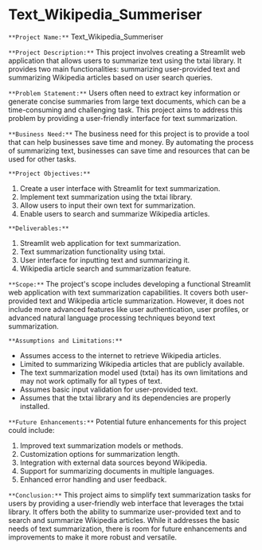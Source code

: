 # Text_Wikipedia_Summeriser

`**Project Name:**` Text_Wikipedia_Summeriser

`**Project Description:**` This project involves creating a Streamlit web application that allows users to summarize text using the txtai library. It provides two main functionalities: summarizing user-provided text and summarizing Wikipedia articles based on user search queries.

`**Problem Statement:**` Users often need to extract key information or generate concise summaries from large text documents, which can be a time-consuming and challenging task. This project aims to address this problem by providing a user-friendly interface for text summarization.

`**Business Need:**` The business need for this project is to provide a tool that can help businesses save time and money. By automating the process of summarizing text, businesses can save time and resources that can be used for other tasks.

`**Project Objectives:**`
1. Create a user interface with Streamlit for text summarization.
2. Implement text summarization using the txtai library.
3. Allow users to input their own text for summarization.
4. Enable users to search and summarize Wikipedia articles.

`**Deliverables:**`
1. Streamlit web application for text summarization.
2. Text summarization functionality using txtai.
3. User interface for inputting text and summarizing it.
4. Wikipedia article search and summarization feature.

`**Scope:**` The project's scope includes developing a functional Streamlit web application with text summarization capabilities. It covers both user-provided text and Wikipedia article summarization. However, it does not include more advanced features like user authentication, user profiles, or advanced natural language processing techniques beyond text summarization.

`**Assumptions and Limitations:**`
- Assumes access to the internet to retrieve Wikipedia articles.
- Limited to summarizing Wikipedia articles that are publicly available.
- The text summarization model used (txtai) has its own limitations and may not work optimally for all types of text.
- Assumes basic input validation for user-provided text.
- Assumes that the txtai library and its dependencies are properly installed.

`**Future Enhancements:**` Potential future enhancements for this project could include:
1. Improved text summarization models or methods.
2. Customization options for summarization length.
3. Integration with external data sources beyond Wikipedia.
4. Support for summarizing documents in multiple languages.
5. Enhanced error handling and user feedback.

`**Conclusion:**` This project aims to simplify text summarization tasks for users by providing a user-friendly web interface that leverages the txtai library. It offers both the ability to summarize user-provided text and to search and summarize Wikipedia articles. While it addresses the basic needs of text summarization, there is room for future enhancements and improvements to make it more robust and versatile.
